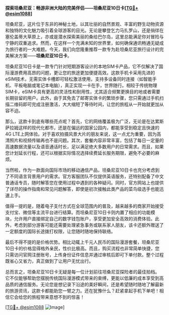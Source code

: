 **探索坦桑尼亚：畅游非洲大陆的完美伴侣——坦桑尼亚10日卡[[TG💪+ @esim1088](https://t.me/s/esim1088)]**

坦桑尼亚，这片位于东非的神秘土地，以其壮丽的自然景观、丰富的野生动物资源和独特的文化魅力吸引着全球游客的目光。无论是攀登乞力马扎罗山，还是徜徉在塞伦盖蒂大草原上，亦或是潜水探索美丽的桑给巴尔岛，这里总能满足你对冒险与宁静的双重追求。然而，在这样一个充满未知的世界里，如何确保通讯畅通无疑成为旅行者的一大难题。今天，我们向您隆重推荐一款专为赴坦桑尼亚旅行设计的完美解决方案——**坦桑尼亚10日卡**。

坦桑尼亚10日卡是一款专门针对短期游客设计的本地SIM卡产品，它不仅解决了国际漫游费用高昂的问题，更让您的旅途更加便捷高效。这款手机卡采用先进的eSIM技术，无需实体卡槽即可轻松激活使用，支持多设备同时连接（如智能手机、平板电脑或笔记本电脑），真正实现一卡在手，世界随行。相较于传统物理SIM卡，eSIM卡具有更高的灵活性和耐用性，尤其适合频繁更换目的地或者需要长期驻留的用户。此外，由于其免去了邮寄实体卡的繁琐步骤，您只需通过手机扫描二维码即可完成注册激活，大大缩短了等待时间，让您的旅程从一开始就更加从容不迫。

那么，这款卡到底有哪些亮点呢？首先，它的网络覆盖极为广泛，无论是在达累斯萨拉姆这样的现代化都市，还是在偏远的国家公园内，都能享受到稳定且快速的4G LTE上网体验。对于喜欢拍摄风景大片的朋友来说，这一点尤为重要，因为高清照片和视频传输再也不是问题。其次，套餐内容非常丰富，包括了每日一定量的高速数据流量以及语音通话时长，足以满足绝大多数用户的日常需求。而且，如果您计划延长行程，还可以根据实际情况选择续费延长服务期限，避免不必要的麻烦。

当然啦，作为一款面向国际市场的移动通信产品，坦桑尼亚10日卡也充分考虑到了不同语言背景用户的需求。官方客服团队不仅提供英语服务，还特别配备了中文普通话专员，随时解答您在使用过程中遇到的各种疑问。同时，官方网站上也提供了详尽的操作指南和常见问题解答，即使是初次接触此类产品的菜鸟级选手也能迅速上手。

值得一提的是，随着电子支付方式在全球范围内的普及，越来越多的商家开始接受支付宝、微信等主流平台进行结算。而坦桑尼亚10日卡则内置了相应的功能模块，允许用户直接绑定自己的数字钱包账户，享受更加安全高效的消费体验。此外，考虑到部分游客可能还需要处理紧急事务或联系家人朋友，该卡还额外赠送了一定额度的国际长途拨打权限，让您随时随地保持联络。

最后不得不提的是价格优势。相比动辄上千元人民币的国际漫游套餐，坦桑尼亚10日卡的价格显得格外亲民，性价比极高。而且，购买流程也非常简单快捷，您只需访问官网注册账号，上传身份证件信息并通过审核后即可下单付款。整个过程既省心又省力，真正做到了让用户无忧出行。

总而言之，坦桑尼亚10日卡无疑是每一位计划前往坦桑尼亚探险者的最佳拍档。它不仅能够帮助您摆脱传统国际漫游模式带来的束缚，更能以低廉的成本享受到高品质的通信服务。无论您是想记录下沿途的美好瞬间，还是希望随时随地了解最新的旅游资讯，这款卡都能助您一臂之力。还在犹豫什么？赶紧拿起手机下单吧！相信它会给您的旅程带来意想不到的惊喜！

[[TG💪+ @esim1088](https://t.me/s/esim1088) ![Image](https://i.postimg.cc/4NQfJmqS/Snipaste-2025-05-13-00-14-12.png)]